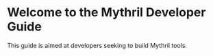 # Welcome to the Mythril Developer Guide

This guide is aimed at developers seeking to build Mythril tools.

